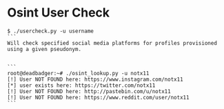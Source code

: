 Osint User Check
===========

````
$ ./usercheck.py -u username
```
Will check specified social media platforms for profiles provisioned using a given pseudonym. 


```
root@deadbadger:~# ./osint_lookup.py -u notx11
[!] User NOT FOUND here: https://www.instagram.com/notx11
[*] user exists here: https://twitter.com/notx11
[!] User NOT FOUND here: http://pastebin.com/u/notx11
[!] User NOT FOUND here: https://www.reddit.com/user/notx11
```
